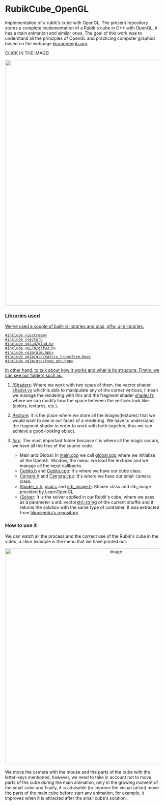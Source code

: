 # RubikCube_OpenGL
Implementation of a rubik's cube with OpenGL. The present repository stores a complete implementation of a Rubik's cube in C++ with OpenGL, it has a main animation and similar ones. The goal of this work was to understand all the principles of OpenGL and practicing computer graphics based on the webpage [learnopengl.com](https://learnopengl.com/).

CLICK IN THE IMAGE!
<p align="center"><a href="https://www.youtube.com/watch?v=IJr-TZWdSPA"><img src="https://user-images.githubusercontent.com/63054183/229378615-a8bb467f-90b2-4624-92b7-c2e7d5f98a06.png" width="800"></p>

### Libraries used
We've used a couple of built-in libraries and glad, glfw, glm libraries:

```
#include <iostream>
#include <vector>
#include <glad/glad.h>
#include <GLFW/glfw3.h>
#include <glm/glm.hpp>
#include <glm/gtc/matrix_transform.hpp>
#include <glm/gtc/type_ptr.hpp>
```

In other hand, to talk about how it works and what is its structure. Firstly, we can see our folders such as:
1. [/Shaders](https://github.com/alexjr2001/RubikCube_OpenGL/tree/main/shaders): Where we work with two types of them, the vector shader [shader.vs](https://github.com/alexjr2001/RubikCube_OpenGL/blob/main/shaders/shader.vs) which is able to manipulate any of the corner vertices, I mean we manage the rendering with this and the fragment shader [shader.fs](https://github.com/alexjr2001/RubikCube_OpenGL/blob/main/shaders/shader.fs) where we can modify how the space between the vertices look like (colors, textures, etc.).

2. [/texture](https://github.com/alexjr2001/RubikCube_OpenGL/tree/main/texture): It is the place where we store all the images(textures) that we would want to see in our faces of a rendering. We have to understand the fragment shader in order to work with both together, thus we can achieve a good-looking object.

3. [/src](https://github.com/alexjr2001/RubikCube_OpenGL/tree/main/src): The most important folder because it is where all the magic occurs, we have all the files of the source code.
    - Main and Global: In [main.cpp](https://github.com/alexjr2001/RubikCube_OpenGL/blob/main/src/main.cpp) we call [global.cpp](https://github.com/alexjr2001/RubikCube_OpenGL/blob/main/src/global.h) where we initialize all the OpenGL Window, the menu, we load the textures and we manage all the input callbacks.
    - [Cubito.h](https://github.com/alexjr2001/RubikCube_OpenGL/blob/main/src/Cubito.h) and [Cubito.cpp](https://github.com/alexjr2001/RubikCube_OpenGL/blob/main/src/Cubito.cpp): It's where we have our cube class.
    - [Camara.h](https://github.com/alexjr2001/RubikCube_OpenGL/blob/main/src/Camera.h) and [Camera.cpp](https://github.com/alexjr2001/RubikCube_OpenGL/blob/main/src/Camera.cpp): It's where we have our small camera class.
    - [Shader_s.h](https://github.com/alexjr2001/RubikCube_OpenGL/blob/main/src/shader_s.h), [glad.c](https://github.com/alexjr2001/RubikCube_OpenGL/blob/main/src/glad.c) and [stb_image.h](https://github.com/alexjr2001/RubikCube_OpenGL/blob/main/src/stb_image.h): Shader class and stb_image provided by LearnOpenGL.
    - [/Solver](https://github.com/alexjr2001/RubikCube_OpenGL/tree/main/src/Solver): It is the solver applied in our Rubik's cube, where we pass as a parameter a std::vector<std::string> of the current shuffle and it returns the solution with the same type of container. It was extracted from [hkociemba's repository](https://github.com/hkociemba?tab=repositories)


### How to use it
We can watch all the process and the correct use of the Rubik's cube in the video, a clear example is the menu that we have printed out:
<p align="center"><img width="706" alt="image" src="https://user-images.githubusercontent.com/63054183/233506935-9f34c087-b5aa-4813-ad15-285467fc7a01.png"></p>
We move the camera with the mouse and the parts of the cube with the letter-keys mentioned, however, we need to take in account not to move parts of the cube during the main animation, only in the growing moment of the small cube and finally, it is advisable (to improve the visualization) move the parts of the main cube before start any animation, for example, it improves when it is attracted after the small cube's solution.



